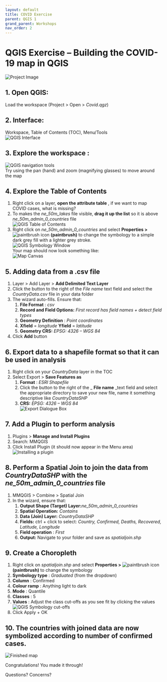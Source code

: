 ```yaml
---
layout: default
title: COVID Exercise
parent: QGIS 1
grand_parent: Workshops
nav_order: 2
---
```


# QGIS Exercise – Building the COVID-19 map in QGIS

![Project Image](img/qdemo.PNG)

## 1. **Open** QGIS:  
Load the workspace (Project \> Open \> _Covid.qgz_)  

## 2. **Interface:**  
Workspace, Table of Contents (TOC), Menu/Tools  
![QGIS Interface](img/qinterface.png)  

## 3. Explore the **workspace** :  
![QGIS navigation tools](img/qnavigationtools.png)  
Try using the pan (hand) and zoom (magnifying glasses) to move around the map  

## 4. Explore the **Table of Contents**  
1. Right click on a layer, **open the attribute table** , if we want to map COVID cases, what is missing?  
2. To makes the _ne\_50m\_lakes_ file visible, **drag it up the list** so it is above _ne\_50m\_admin\_0\_countries_ file  
	![QGIS Table of Contents](img/qtoc.png)  
3. Right click on _ne\_50m\_admin\_0\_countries_ and select **Properties \>** ![paintbrush icon](img/symbologyicon.png) **(paintbrush)** to change the symbology to a simple dark grey fill with a lighter grey stroke.  
	![QGIS Symbology Window](images/qsymbology.png)  
	Your map should now look something like:  
	![Map Canvas](img/qmapcanvas.png)  

## 5. Adding data from a .csv file  
1. Layer \> Add Layer \> **Add Delimited Text Layer**  
2. Click the button to the right of the _File name_ text field and select the _CountryData.csv_ file in your data folder  
3. The wizard auto-fills. Ensure that:  
	1. **File Format** : _csv_  
	2. **Record and Field Options:** _First record has field names + detect field types_  
	3. **Geometry Definition** : _Point coordinates_  
	4. **Xfield** = _longitude_ **Yfield** = _latitude_  
	5. **Geometry CRS:** _EPSG: 4326 – WGS 84_  
4. Click **Add** button  

## 6. Export data to a shapefile format so that it can be used in analysis  
1. Right click on your _CountryData_ layer in the TOC  
2. Select Export \> **Save Features as**  
	1. **Format** : _ESRI Shapefile_  
	2. Click the button to the right of the _ **File name** _text field and select the appropriate directory to save your new file, name it something descriptive like _CountryDataSHP_  
	3. **CRS:** _EPSG: 4326 – WGS 84_  
![Export Dialogue Box](img/qexportdialogue.png)  

## 7.  Add a Plugin to perform analysis  
1. Plugins \> **Manage and Install Plugins**  
2. Search: MMQGIS  
3. Click Install Plugin (it should now appear in the Menu area)  
![Installing a plugin](img/qinstallplugin1.PNG)   

## 8. Perform a **Spatial Join** to join the data from _CountryDataSHP_ with the _ne\_50m\_admin\_0\_countries_ file  
1. MMQGIS \> Combine \> Spatial Join  
2. In the wizard, ensure that:  
	1. **Output Shape (Target) Layer:**_ne\_50m\_admin\_0\_countries_  
	2. **Spatial Operation:** _Contains_  
	3. **Data (Join) Layer:** _CountryDataSHP_  
	4. **Fields:** ctrl + click to select: _Country, Confirmed, Deaths, Recovered, Latitude, Longitude_  
	5. **Field operation** : _First_  
	6. **Output:** Navigate to your folder and save as _spatialjoin.shp_  

## 9. Create a Choropleth  
1. Right click on _spatialjoin.shp_ and select **Properties \>** ![paintbrush icon](img/symbologyicon.png) **(paintbrush)** to change the symbology  
2. **Symbology type** : _Graduated_ (from the dropdown)  
3. **Column** : Confirmed  
4. **Colour ramp** : Anything light to dark  
5. **Mode** : Quantile  
6. **Classes** : 5  
7. **Values** : Adjust the class cut-offs as you see fit by clicking the values  
![QGIS Symbology cut-offs](img/qclasscutoffs.png)  
8. Click Apply + OK  

## 10. The countries with joined data are now symbolized according to number of confirmed cases.  
![Finished map](img/qfinalproduct.png)  

Congratulations! You made it through!  

Questions? Concerns?  
